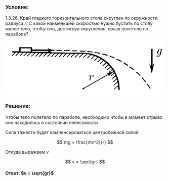 ###  Условие:

$1.3.26.$ Край гладкого горизонтального стола скруглен по окружности радиуса $r$. С какой наименьшей скоростью нужно пустить по столу малое тело, чтобы оно, достигнув скругления, сразу полетело по параболе?

![ К задаче 1.3.26 |552x185, 51%](../../img/1.3.26/statement.png)

### Решение:

Чтобы тело полетело по параболе, необходимо чтобы в момент отрыво оно находилось в состоянии невесомости

Сила тяжести будет компенсироваться центробежной силой

$$
mg = \frac{mv^2}{r}
$$

Откуда выражаем $v$

$$
v = \sqrt{gr}
$$

#### Ответ: $v = \sqrt{gr}$